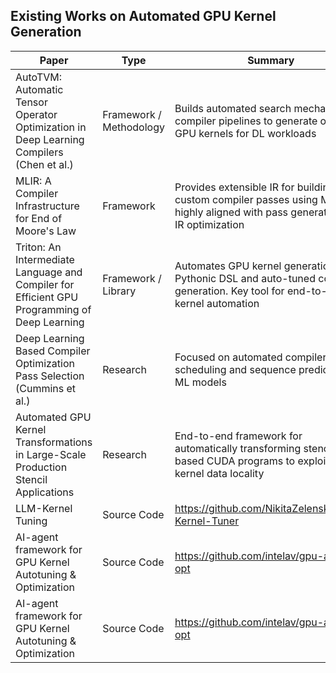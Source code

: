 ## Existing Works on Automated GPU Kernel Generation

| Paper | Type | Summary |
|-----------|-----------|-----------|
| AutoTVM: Automatic Tensor Operator Optimization in Deep Learning Compilers (Chen et al.)  | Framework / Methodology | Builds automated search mechanisms in compiler pipelines to generate optimal GPU kernels for DL workloads |
| MLIR: A Compiler Infrastructure for End of Moore's Law | Framework | Provides extensible IR for building custom compiler passes using ML; highly aligned with pass generation and IR optimization |
| Triton: An Intermediate Language and Compiler for Efficient GPU Programming of Deep Learning | Framework / Library | Automates GPU kernel generation via a Pythonic DSL and auto-tuned code generation. Key tool for end-to-end kernel automation |
| Deep Learning Based Compiler Optimization Pass Selection (Cummins et al.) | Research | Focused on automated compiler pass scheduling and sequence prediction via ML models |
| Automated GPU Kernel Transformations in Large-Scale Production Stencil Applications | Research | End-to-end framework for automatically transforming stencil-based CUDA programs to exploit inter-kernel data locality |
| LLM-Kernel Tuning | Source Code | https://github.com/NikitaZelenskis/LLM-Kernel-Tuner |
| AI-agent framework for GPU Kernel Autotuning & Optimization | Source Code | https://github.com/intelav/gpu-agent-opt |
| AI-agent framework for GPU Kernel Autotuning & Optimization | Source Code | https://github.com/intelav/gpu-agent-opt |
